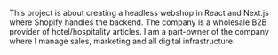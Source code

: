 This project is about creating a headless webshop in React and Next.js where Shopify handles the backend. The company is a wholesale B2B provider of hotel/hospitality articles. I am a part-owner of the company where I manage sales, marketing and all digital infrastructure. 

